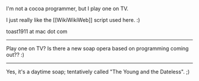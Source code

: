 I'm not a cocoa programmer, but I play one on TV.

I just really like the [[WikiWikiWeb]] script used here. :)

toast1911 at mac dot com

----

Play one on TV? Is there a new soap opera based on programming coming out?? :)

----

Yes, it's a daytime soap; tentatively called "The Young and the Dateless". ;)